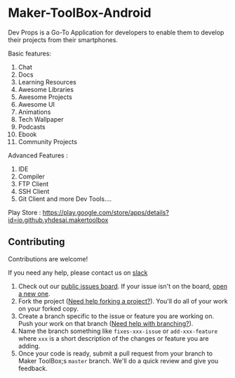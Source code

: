 # Maker-ToolBox-Android
Dev Props is a Go-To Application for developers to enable them to develop their projects from their smartphones. 

Basic features:
1) Chat
2) Docs
3) Learning Resources
4) Awesome Libraries
5) Awesome Projects
6) Awesome UI
7) Animations
8) Tech Wallpaper
9) Podcasts
10) Ebook
11) Community Projects


Advanced Features :
1) IDE
2) Compiler
3) FTP Client
4) SSH Client
5) Git Client
and more Dev Tools....

Play Store : https://play.google.com/store/apps/details?id=io.github.yhdesai.makertoolbox

## Contributing

Contributions are welcome!

If you need any help, please contact us on [slack][5]

1. Check out our [public issues board][0]. If your issue isn't on the board, [open a new one][1].
2. Fork the project ([Need help forking a project?][3]). You'll do all of your work on your forked copy.
3. Create a branch specific to the issue or feature you are working on. Push your work on that branch ([Need help with branching?][4]).
4. Name the branch something like `fixes-xxx-issue` or `add-xxx-feature` where `xxx` is a short description of the changes or feature you are adding.
5. Once your code is ready, submit a pull request from your branch to Maker ToolBox;s `master` branch. We'll do a quick review and give you feedback.

[0]: https://github.com/yhdesai/Maker-ToolBox-Android/issues
[1]: https://github.com/yhdesai/Maker-ToolBox-Android/issues/new
[3]: https://help.github.com/articles/fork-a-repo/
[4]: https://github.com/Kunena/Kunena-Forum/wiki/Create-a-new-branch-with-git-and-manage-branches
[5]: https://join.slack.com/t/makertoolbox/shared_invite/enQtMzQ1Mjk1OTQyMDUyLTNmOWM4MTM2MzU0ZTQwOTRhZTg5MzQ4YTMyZjAzZTEwN2I4YmYxMDA4YzJjMjEyNGU0YTc0YWM3N2ZmZjFmNTQ
